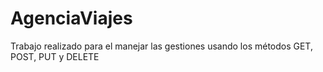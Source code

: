 # AgenciaViajes
Trabajo realizado para el manejar las gestiones usando los métodos GET, POST, PUT y DELETE
